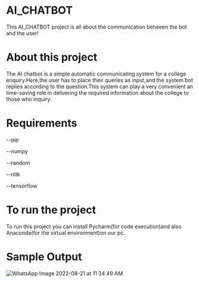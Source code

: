 # AI_CHATBOT
This AI_CHATBOT project is all about the communication between the bot and the user!

# About this project
The AI chatbot is a simple automatic communicating system for a college enquiry.Here,the user has to place their queries as input,and the system bot replies according to the question.This system can play a very convenient an time-saving role in delivering the required information about the college to those who inquiry.
# Requirements
--pip

--numpy

--random

--nltk

--tensorflow
# To run the project
To run this project you can install Pycharm(for code execution)and also Anaconda(for the virtual environment)on our pc.
# Sample Output
![WhatsApp Image 2022-08-21 at 11 34 49 AM](https://user-images.githubusercontent.com/111652825/185778161-d37649d3-28e8-421a-bc5a-c378c2bfc5b5.jpeg)
